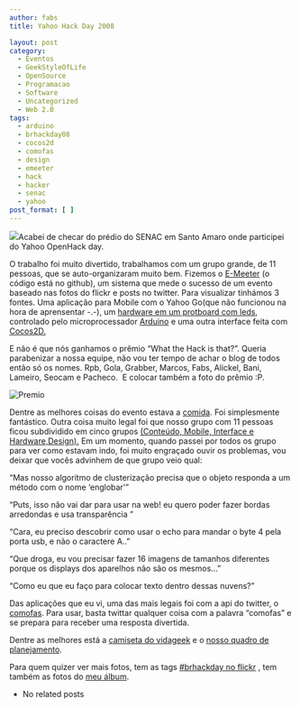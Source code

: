 ```yaml
---
author: fabs
title: Yahoo Hack Day 2008

layout: post
category:
  - Eventos
  - GeekStyleOfLife
  - OpenSource
  - Programacao
  - Software
  - Uncategorized
  - Web 2.0
tags:
  - arduino
  - brhackday08
  - cocos2d
  - comofas
  - design
  - emeeter
  - hack
  - hacker
  - senac
  - yahoo
post_format: [ ]
---
```

![][1]Acabei de checar do prédio do SENAC em Santo Amaro onde participei do Yahoo OpenHack day.

O trabalho foi muito divertido, trabalhamos com um grupo grande, de 11 pessoas, que se auto-organizaram muito bem. Fizemos o [E-Meeter][2] (o código está no github), um sistema que mede o sucesso de um evento baseado nas fotos do flickr e posts no twitter. Para visualizar tinhámos 3 fontes. Uma aplicação para Mobile com o Yahoo Go(que não funcionou na hora de aprensentar -.-), um [hardware em um protboard com leds][3], controlado pelo microprocessador [Arduino][4] e uma outra interface feita com [Cocos2D.][5]

E não é que nós ganhamos o prêmio “What the Hack is that?”. Queria parabenizar a nossa equipe, não vou ter tempo de achar o blog de todos então só os nomes. Rpb, Gola, Grabber, Marcos, Fabs, Alickel, Bani, Lameiro, Seocam e Pacheco.  E colocar também a foto do prêmio :P.

![][6]

Dentre as melhores coisas do evento estava a [comida][7]. Foi simplesmente fantástico. Outra coisa muito legal foi que nosso grupo com 11 pessoas ficou subdividido em cinco grupos [(Conteúdo, Mobile, Interface e Hardware,Design).][8] Em um momento, quando passei por todos os grupo para ver como estavam indo, foi muito engraçado ouvir os problemas, vou deixar que vocês advinhem de que grupo veio qual:

“Mas nosso algoritmo de clusterização precisa que o objeto responda a um método com o nome ‘englobar’”

“Puts, isso não vai dar para usar na web! eu quero poder fazer bordas arredondas e usa transparência ”

“Cara, eu preciso descobrir como usar o echo para mandar o byte 4 pela porta usb, e não o caractere A..”

“Que droga, eu vou precisar fazer 16 imagens de tamanhos diferentes porque os displays dos aparelhos não são os mesmos…”

“Como eu que eu faço para colocar texto dentro dessas nuvens?”

Das aplicações que eu vi, uma das mais legais foi com a api do twitter, o [comofas][9]. Para usar, basta twittar qualquer coisa com a palavra “comofas” e se prepara para receber uma resposta divertida.

Dentre as melhores está a [camiseta do vidageek][8] e o [nosso quadro de planejamento][10].

Para quem quizer ver mais fotos, tem as tags [#brhackday no flickr][11] , tem também as fotos do [meu álbum][12]. 

*   No related posts












 [1]: http://farm4.static.flickr.com/3003/3015724286_1ea17075b3_b.jpg
 [2]: http://github.com/Fabs/eventomeeter/tree/master
 [3]: http://www.flickr.com/photos/brunogola/3016354018/
 [4]: http://en.wikipedia.org/wiki/Arduino
 [5]: http://cocos2d.org/
 [6]: http://lh3.ggpht.com/_CWrJR3qiPLE/SRdh6-oUloI/AAAAAAAADTA/wQYQvnxSNxM/s720/09112008636.jpg "Premio"
 [7]: http://lh3.ggpht.com/_CWrJR3qiPLE/SRcrkloxSxI/AAAAAAAADTg/ik0phwyVbOk/s720/08112008630.jpg
 [8]: http://www.flickr.com/photos/riverspring/3014491220/
 [9]: http://search.twitter.com/search?q=+comofas+OR+from%3Afasassim
 [10]: http://picasaweb.google.com/fabriciosn/HackDay#5266726309735667346
 [11]: http://www.flickr.com/search/?s=int&q=brhackday08&m=tags
 [12]: http://picasaweb.google.com/fabriciosn/HackDay#





